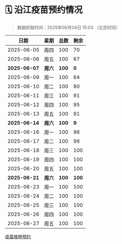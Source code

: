 # 🗓️ 沿江疫苗预约情况

> 数据抓取时间：2025年06月04日 15:03 （北京时间）

| 日期 | 星期 | 总数 | 剩余 |
|------|------|------|------|
| 2025-06-05 | 周四 | 100 | 70 |
| 2025-06-06 | 周五 | 100 | 67 |
| **2025-06-07** | **周六** | **100** | **0** |
| 2025-06-09 | 周一 | 100 | 64 |
| 2025-06-10 | 周二 | 100 | 80 |
| 2025-06-11 | 周三 | 100 | 91 |
| 2025-06-12 | 周四 | 100 | 95 |
| 2025-06-13 | 周五 | 100 | 91 |
| **2025-06-14** | **周六** | **100** | **9** |
| 2025-06-16 | 周一 | 100 | 96 |
| 2025-06-17 | 周二 | 100 | 96 |
| 2025-06-18 | 周三 | 100 | 100 |
| 2025-06-19 | 周四 | 100 | 100 |
| 2025-06-20 | 周五 | 100 | 100 |
| **2025-06-21** | **周六** | **100** | **100** |
| 2025-06-23 | 周一 | 100 | 100 |
| 2025-06-24 | 周二 | 100 | 100 |
| 2025-06-25 | 周三 | 100 | 100 |
| 2025-06-26 | 周四 | 100 | 100 |
| 2025-06-27 | 周五 | 100 | 100 |

<a href="http://yfzweb.ishequ.net/#/login">疫苗接种预约</a>
